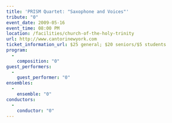 ```yaml
---
title: 'PRISM Quartet: "Saxophone and Voices"'
tribute: "0"
event_date: 2009-05-16
event_time: 08:00 PM
location: /facilities/church-of-the-holy-trinity
url: http://www.cantorinewyork.com
ticket_information_url: $25 general; $20 seniors/$5 students
program: 
  -
    composition: "0"
guest_performers: 
  -
    guest_performer: "0"
ensembles: 
  -
    ensemble: "0"
conductors: 
  -
    conductor: "0"
---
```

